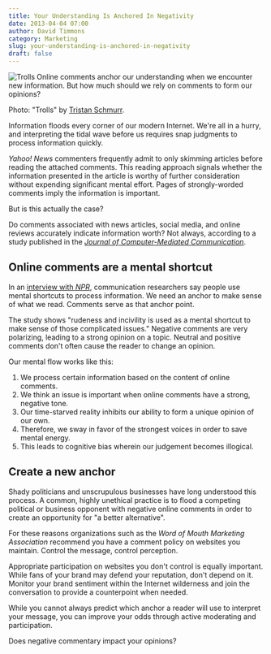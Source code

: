 ```yaml
---
title: Your Understanding Is Anchored In Negativity
date: 2013-04-04 07:00
author: David Timmons
category: Marketing
slug: your-understanding-is-anchored-in-negativity
draft: false
---
```


![Trolls][1]
<span class="img-caption">
  Online comments anchor our understanding when we encounter new
  information. But how much should we rely on comments to form our
  opinions?

  Photo: "Trolls" by [Tristan Schmurr][2].
</span>

Information floods every corner of our modern Internet. We're all in a
hurry, and interpreting the tidal wave before us requires snap judgments
to process information quickly.

*Yahoo! News* commenters frequently admit to only skimming articles
before reading the attached comments. This reading approach signals
whether the information presented in the article is worthy of further
consideration without expending significant mental effort. Pages of
strongly-worded comments imply the information is important.

But is this actually the case?

Do comments associated with news articles, social media, and online
reviews accurately indicate information worth? Not always, according to
a study published in the *[Journal of Computer-Mediated Communication][3]*.

## Online comments are a mental shortcut

In an [interview with *NPR*][4], communication researchers say people use
mental shortcuts to process information. We need an anchor to make sense
of what we read. Comments serve as that anchor point.

The study shows "rudeness and incivility is used as a mental shortcut to
make sense of those complicated issues." Negative comments are very
polarizing, leading to a strong opinion on a topic. Neutral and positive
comments don't often cause the reader to change an opinion.

Our mental flow works like this:

1.  We process certain information based on the content of online comments.
2.  We think an issue is important when online comments have a strong, negative tone.
3.  Our time-starved reality inhibits our ability to form a unique opinion of our own.
4.  Therefore, we sway in favor of the strongest voices in order to save mental energy.
5.  This leads to cognitive bias wherein our judgement becomes illogical.

## Create a new anchor

Shady politicians and unscrupulous businesses have long understood this
process. A common, highly unethical practice is to flood a competing
political or business opponent with negative online comments in order to
create an opportunity for "a better alternative".

For these reasons organizations such as the *Word of Mouth Marketing Association*
recommend you have a comment policy on websites you maintain. Control the
message, control perception.

Appropriate participation on websites you don't control is equally
important. While fans of your brand may defend your reputation, don't
depend on it. Monitor your brand sentiment within the Internet
wilderness and join the conversation to provide a counterpoint when
needed.

While you cannot always predict which anchor a reader will use to
interpret your message, you can improve your odds through active
moderating and participation.

Does negative commentary impact your opinions?


[1]: {{imagePath}}2013/04/your-understanding-is-anchored-in-negativity0.jpg
  "Online Comments Anchor Our Understanding"

[2]: http://www.flickr.com/photos/kewl/8449115207/
  "View the original photo on Flickr."

[3]: http://onlinelibrary.wiley.com/doi/10.1111/jcc4.12009/full
  "Click here to read the study."

[4]: http://www.npr.org/2013/03/11/174027294/the-nasty-effect-how-comments-color-comprehension?ft=1&f=1007
  "Click here to read the NPR interview."
